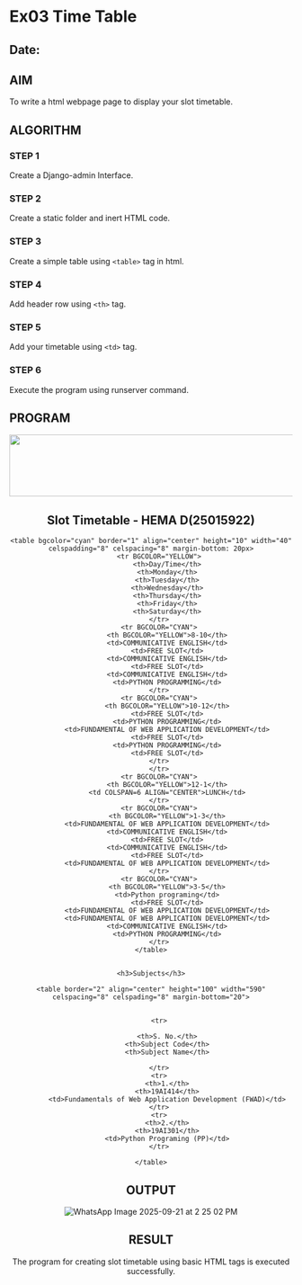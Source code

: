 # Ex03 Time Table
## Date:

## AIM
To write a html webpage page to display your slot timetable.

## ALGORITHM
### STEP 1
Create a Django-admin Interface.

### STEP 2
Create a static folder and inert HTML code.

### STEP 3
Create a simple table using ```<table>``` tag in html.

### STEP 4
Add header row using ```<th>``` tag.

### STEP 5
Add your timetable using ```<td>``` tag.

### STEP 6
Execute the program using runserver command.

## PROGRAM


<!DOCTYPE html>
<html>
<head>
    <title>Slot Timetable</title>
</head>
<body>
    <center><IMG SRC="/static/logo.png" align="center" HEIGHT="110"WIDTH="900">
    <h2 align="center">Slot Timetable - HEMA D(25015922)</h2>
    
    

    <table bgcolor="cyan" border="1" align="center" height="10" width="40" celspadding="8" celspacing="8" margin-bottom: 20px>
        <tr BGCOLOR="YELLOW">
            <th>Day/Time</th>
            <th>Monday</th>
            <th>Tuesday</th>
            <th>Wednesday</th>
            <th>Thursday</th>
            <th>Friday</th>
            <th>Saturday</th>
        </tr>
        <tr BGCOLOR="CYAN">
            <th BGCOLOR="YELLOW">8-10</th>
            <td>COMMUNICATIVE ENGLISH</td>
            <td>FREE SLOT</td>
            <td>COMMUNICATIVE ENGLISH</td>
            <td>FREE SLOT</td>
            <td>COMMUNICATIVE ENGLISH</td>
            <td>PYTHON PROGRAMMING</td>
        </tr>
        <tr BGCOLOR="CYAN">
            <th BGCOLOR="YELLOW">10-12</th>
            <td>FREE SLOT</td>
            <td>PYTHON PROGRAMMING</td>
            <td>FUNDAMENTAL OF WEB APPLICATION DEVELOPMENT</td>
            <td>FREE SLOT</td>
            <td>PYTHON PROGRAMMING</td>
            <td>FREE SLOT</td>
        </tr>
        </tr>
        <tr BGCOLOR="CYAN">
            <th BGCOLOR="YELLOW">12-1</th>
            <td COLSPAN=6 ALIGN="CENTER">LUNCH</td>
        </tr>
        <tr BGCOLOR="CYAN">
            <th BGCOLOR="YELLOW">1-3</th>
            <td>FUNDAMENTAL OF WEB APPLICATION DEVELOPMENT</td>
            <td>COMMUNICATIVE ENGLISH</td>
            <td>FREE SLOT</td>
            <td>COMMUNICATIVE ENGLISH</td>
            <td>FREE SLOT</td>
            <td>FUNDAMENTAL OF WEB APPLICATION DEVELOPMENT</td>
        </tr>
        <tr BGCOLOR="CYAN">
            <th BGCOLOR="YELLOW">3-5</th>
            <td>Python programing</td>
            <td>FREE SLOT</td>
            <td>FUNDAMENTAL OF WEB APPLICATION DEVELOPMENT</td>
            <td>FUNDAMENTAL OF WEB APPLICATION DEVELOPMENT</td>
            <td>COMMUNICATIVE ENGLISH</td>
            <td>PYTHON PROGRAMMING</td>
        </tr>
    </table>


    <h3>Subjects</h3>

    <table border="2" align="center" height="100" width="590" celspacing="8" celspading="8" margin-bottom="20">
       
       
        <tr>

            <th>S. No.</th>
            <th>Subject Code</th>
            <th>Subject Name</th>

        </tr>
        <tr>
            <th>1.</th>
            <th>19AI414</th>
            <td>Fundamentals of Web Application Development (FWAD)</td>
        </tr>
        <tr>
            <th>2.</th>
            <th>19AI301</th>
            <td>Python Programing (PP)</td>
        </tr>
        
    </table>
</body>
</html>


## OUTPUT

![WhatsApp Image 2025-09-21 at 2 25 02 PM](https://github.com/user-attachments/assets/df00bfe8-203b-4cc9-8428-b25b576d8fd0)

## RESULT
The program for creating slot timetable using basic HTML tags is executed successfully.

